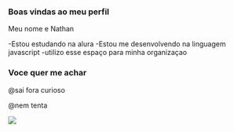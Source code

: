 ### Boas vindas ao meu perfil

 Meu nome e Nathan

 -Estou estudando na alura
 -Estou me desenvolvendo na linguagem javascript
 -utilizo esse espaço para minha organizaçao

 ### Voce quer me achar 

  @sai fora curioso

  @nem tenta
 
 
 ![](https://media.tenor.com/F2oy742HqqgAAAAM/josuke.gif)
